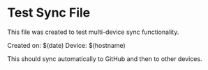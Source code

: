 # Test Sync File

This file was created to test multi-device sync functionality.

Created on: $(date)
Device: $(hostname)

This should sync automatically to GitHub and then to other devices.